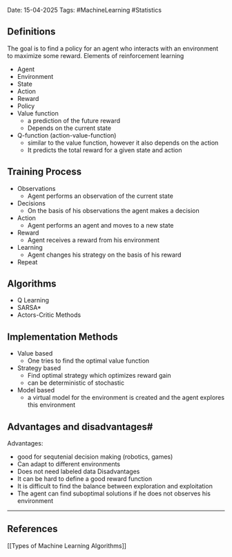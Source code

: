 Date: 15-04-2025
Tags: #MachineLearning #Statistics 
## Definitions
The goal is to find a policy for an agent who interacts with an environment to maximize some reward.
Elements of reinforcement learning
- Agent
- Environment
- State
- Action
- Reward
- Policy
- Value function
	- a prediction of the future reward
	- Depends on the current state
- Q-function (action-value-function)
	- similar to the value function, however it also depends on the action
	- It predicts the total reward for a given state and action
## Training Process
- Observations
	- Agent performs an observation of the current state
- Decisions
	- On the basis of his observations the agent makes a decision
- Action
	- Agent performs an agent and moves to a new state
- Reward
	- Agent receives a reward from his environment
- Learning
	- Agent changes his strategy on the basis of his reward
- Repeat
## Algorithms
- Q Learning
- SARSA*
- Actors-Critic Methods
## Implementation Methods
- Value based
	- One tries to find the optimal value function
- Strategy based
	- Find optimal strategy which optimizes reward gain
	- can be deterministic of stochastic
- Model based
	- a virtual model for the environment is created and the agent explores this environment
## Advantages and disadvantages#
Advantages:
- good for sequtenial decision making (robotics, games)
- Can adapt to different environments
- Does not need labeled data
 Disadvantages
 - It can be hard to define a good reward function
 - It is difficult to find the balance between exploration and exploitation
 - The agent can find suboptimal solutions if he does not observes his environment


---
## References
[[Types of Machine Learning Algorithms]]